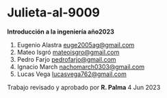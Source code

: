 # Julieta-al-9009

**Introducción a la ingeniería año2023**

1. Eugenio Alastra euge2005ag@gmail.com
2. Mateo Isgró mateoisgro@gmail.com
3. Pedro Farjo pedrofarjo@gmail.com
4. Ignacio March nachomarch0303@gmail.com
5. Lucas Vega lucasvega762@gmail.com


Trabajo revisado y aprobado por **R. Palma** 4 Jun 2023
